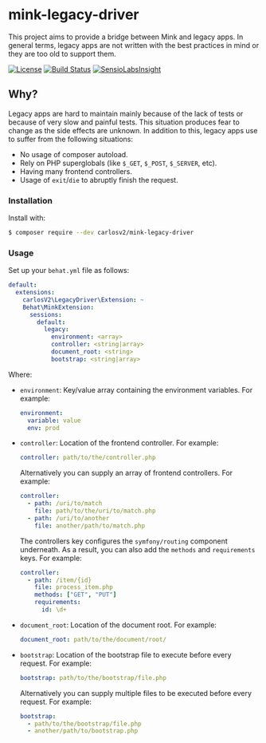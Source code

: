# mink-legacy-driver

This project aims to provide a bridge between Mink and legacy apps. In general terms, legacy apps are not written
with the best practices in mind or they are too old to support them.

[![License](https://poser.pugx.org/carlosv2/mink-legacy-driver/license)](https://packagist.org/packages/carlosv2/mink-legacy-driver)
[![Build Status](https://travis-ci.org/carlosV2/mink-legacy-driver.svg?branch=master)](https://travis-ci.org/carlosV2/mink-legacy-driver)
[![SensioLabsInsight](https://insight.sensiolabs.com/projects/d57221b5-9f59-4a79-bc1b-07d578f79832/mini.png)](https://insight.sensiolabs.com/projects/d57221b5-9f59-4a79-bc1b-07d578f79832)

## Why?

Legacy apps are hard to maintain mainly because of the lack of tests or because of very slow and painful tests.
This situation produces fear to change as the side effects are unknown. In addition to this, legacy apps use to
suffer from the following situations:

- No usage of composer autoload.
- Rely on PHP superglobals (like `$_GET`, `$_POST`, `$_SERVER`, etc).
- Having many frontend controllers.
- Usage of `exit`/`die` to abruptly finish the request.

### Installation

Install with:
```sh
$ composer require --dev carlosv2/mink-legacy-driver
```

### Usage

Set up your `behat.yml` file as follows:

```yaml
default:
  extensions:
    carlosV2\LegacyDriver\Extension: ~
    Behat\MinkExtension:
      sessions:
        default:
          legacy:
            environment: <array>
            controller: <string|array>
            document_root: <string>
            bootstrap: <string|array>
```

Where:

- `environment`: Key/value array containing the environment variables. For example:
  ```yaml
  environment:
    variable: value
    env: prod
  ```
- `controller`: Location of the frontend controller. For example:
  ```yaml
  controller: path/to/the/controller.php
  ```
  Alternatively you can supply an array of frontend controllers. For example:
  ```yaml
  controller:
    - path: /uri/to/match
      file: path/to/the/uri/to/match.php
    - path: /uri/to/another
      file: another/path/to/match.php    
  ```
  The controllers key configures the `symfony/routing` component underneath. As a result, you can also
  add the `methods` and `requirements` keys. For example:
  ```yaml
  controller:
    - path: /item/{id}
      file: process_item.php
      methods: ["GET", "PUT"]
      requirements:
        id: \d+
  ```
- `document_root`: Location of the document root. For example:
  ```yaml
  document_root: path/to/the/document/root/
  ```
- `bootstrap`: Location of the bootstrap file to execute before every request. For example:
  ```yaml
  bootstrap: path/to/the/bootstrap/file.php
  ```
  Alternatively you can supply multiple files to be executed before every request. For example:
  ```yaml
  bootstrap:
    - path/to/the/bootstrap/file.php
    - another/path/to/bootstrap.php
  ```
